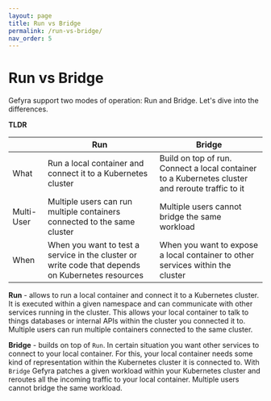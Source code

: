 ```yaml
---
layout: page
title: Run vs Bridge
permalink: /run-vs-bridge/
nav_order: 5
---
```


# Run vs Bridge

Gefyra support two modes of operation: Run and Bridge. Let's dive into the differences.

**TLDR**

| | Run | Bridge |
| --- | --- | --- |
| What | Run a local container and connect it to a Kubernetes cluster | Build on top of run. Connect a local container to a Kubernetes cluster and reroute traffic to it |
| Multi-User | Multiple users can run multiple containers connected to the same cluster | Multiple users cannot bridge the same workload |
| When | When you want to test a service in the cluster or write code that depends on Kubernetes resources | When you want to expose a local container to other services within the cluster |

**Run** -  allows to run a local container and connect it to a Kubernetes cluster. It is executed within a given namespace and can communicate
with other services running in the cluster. This allows your local container to talk to things databases or internal APIs within the cluster
you connected it to. Multiple users can run multiple containers connected to the same cluster. 

**Bridge** - builds on top of `Run`. In certain situation you want other services to connect to your local container. For this, your local container
needs some kind of representation within the Kubernetes cluster it is connected to. With `Bridge` Gefyra patches a given workload within your 
Kubernetes cluster and reroutes all the incoming traffic to your local container. Multiple users cannot bridge the same workload. 
